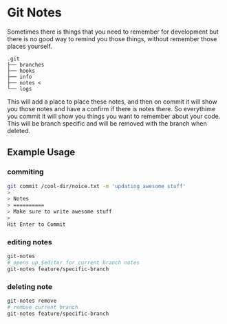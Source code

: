 # Git Notes 

Sometimes there is things that you need to remember for development but there is no good way to remind you those things, without remember those places yourself.

```text
.git
├── branches
├── hooks
├── info
├── notes <
└── logs
```

This will add a place to place these notes, and then on commit it will show you those notes and have a confirm if there is notes there. So everythime you commit it will show you things you want to remember about your code. This will be branch specific and will be removed with the branch when deleted. 

## Example Usage

### commiting

```bash
git commit /cool-dir/noice.txt -m 'updating awesome stuff'
>
> Notes
> ==========
> Make sure to write awesome stuff
>
Hit Enter to Commit
```

### editing notes

```bash
git-notes
# opens up $editor for current branch notes
git-notes feature/specific-branch
```

### deleting note

```bash
git-notes remove
# remove current branch
git-notes feature/specific-branch
```